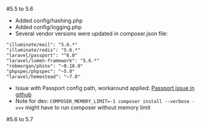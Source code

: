 #5.5 to 5.6

- Added config/hashing.php
- Added config/logging.php
- Several vendor versions were updated in composer.json file:

 ```
 "illuminate/mail": "5.6.*"
 "illuminate/redis": "5.6.*"
 "laravel/passport": "^6.0"
 "laravel/lumen-framework": "5.6.*"
 "robmorgan/phinx": "~0.10.0"
 "phpspec/phpspec": "~5.0"
 "laravel/homestead": "~7.0"
 ```

- Issue with Passport config path, workaround applied:
 [Passport issue in github](https://github.com/dusterio/lumen-passport/issues/78)
- Note for dev: `COMPOSER_MEMORY_LIMIT=-1 composer install --verbose -vvv` might have to run composer without memory limit

#5.6 to 5.7
